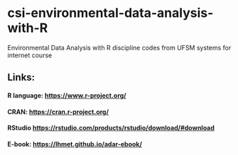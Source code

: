# csi-environmental-data-analysis-with-R
Environmental Data Analysis with R discipline codes from UFSM systems for internet course 

## Links:  
#### R language: https://www.r-project.org/  
#### CRAN:       https://cran.r-project.org/  
#### RStudio     https://rstudio.com/products/rstudio/download/#download   
#### E-book:     https://lhmet.github.io/adar-ebook/
